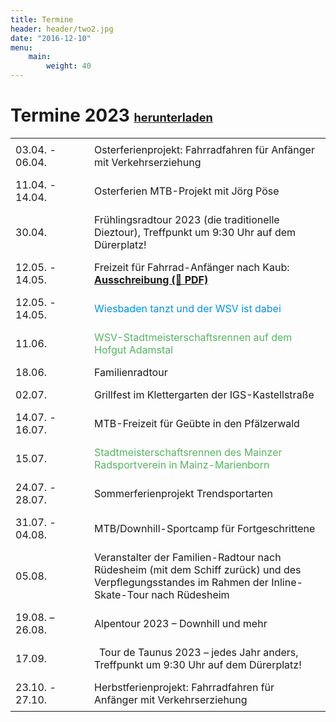 ```yaml
---
title: Termine
header: header/two2.jpg
date: "2016-12-10"
menu: 
    main:
        weight: 40
---
```


# Termine 2023 <b><span class="small-header">[herunterladen](termine/WSV-Termine2023.pdf)</span></b>

Datum | Event
--- | ---
03.04. - 06.04. | Osterferienprojekt: Fahrradfahren für Anfänger mit Verkehrserziehung
11.04. - 14.04. | Osterferien MTB-Projekt mit Jörg Pöse
30.04. | Frühlingsradtour 2023 (die traditionelle Dieztour), Treffpunkt um 9:30 Uhr auf dem Dürerplatz!
12.05. - 14.05. | Freizeit für Fahrrad-Anfänger nach Kaub: **[Ausschreibung (📄 PDF)](termine/WSV-Freizeit-2023-Kaub.pdf)**
12.05. - 14.05. | <span class="tanz">Wiesbaden tanzt und der WSV ist dabei</span>
11.06. | <span class="race">WSV-Stadtmeisterschaftsrennen auf dem Hofgut Adamstal</span>
18.06. | Familienradtour
02.07. | Grillfest im Klettergarten der IGS-Kastellstraße
14.07. - 16.07. | MTB-Freizeit für Geübte in den Pfälzerwald
15.07. | <span class="race">Stadtmeisterschaftsrennen des Mainzer Radsportverein in Mainz-Marienborn</span>
24.07. - 28.07. | Sommerferienprojekt Trendsportarten
31.07. - 04.08. | MTB/Downhill-Sportcamp für Fortgeschrittene
05.08. | Veranstalter der Familien-Radtour nach Rüdesheim (mit dem Schiff zurück) und des Verpflegungsstandes im Rahmen der Inline-Skate-Tour nach Rüdesheim
19.08. – 26.08. | Alpentour 2023 – Downhill und mehr
17.09. | Tour de Taunus 2023 – jedes Jahr anders, Treffpunkt um 9:30 Uhr auf dem Dürerplatz!
23.10. - 27.10. | Herbstferienprojekt: Fahrradfahren für Anfänger mit Verkehrserziehung

<style type="text/css">
	thead {
		display: none;
	}

	td:first-child {
		width: 110px;
	}

	td, th {
		border: none;
		padding: 0.5em 0.5em;
	}

	.tanz {
		color: #0093eb;
	}

	.race {
		color: #57b563;
	}

	.small-header {
		font-size: 0.65em;
	}

</style>
